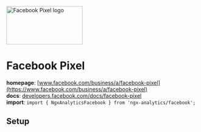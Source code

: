 <img 
    src="../../../assets/svg/facebook.svg" 
    alt="Facebook Pixel logo"
    height="100px"
    width="200px" />

# Facebook Pixel
__homepage__: [www.facebook.com/business/a/facebook-pixel](https://www.facebook.com/business/a/facebook-pixel)  
__docs__: [developers.facebook.com/docs/facebook-pixel](https://developers.facebook.com/docs/facebook-pixel)  
__import__: `import { NgxAnalyticsFacebook } from 'ngx-analytics/facebook';`

## Setup
